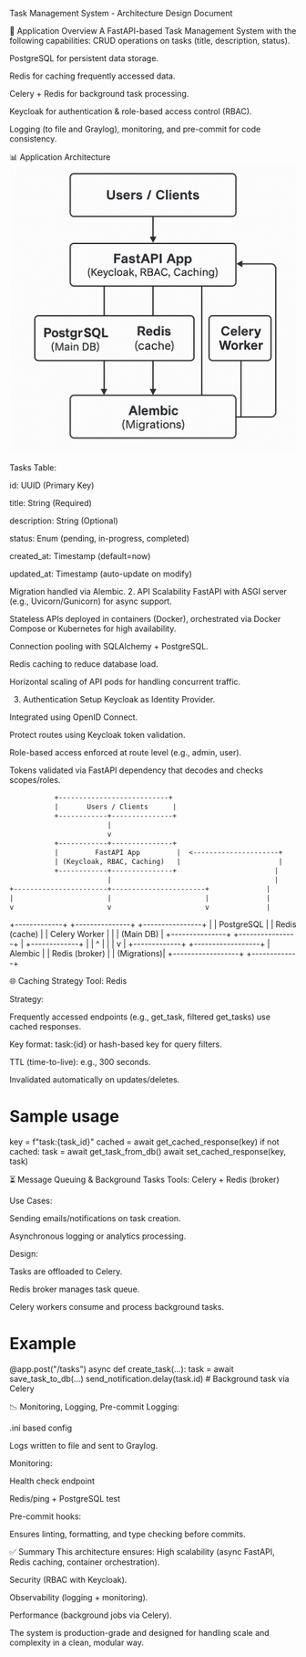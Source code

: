 Task Management System - Architecture Design Document

📅 Application Overview
A FastAPI-based Task Management System with the following capabilities:
CRUD operations on tasks (title, description, status).


PostgreSQL for persistent data storage.


Redis for caching frequently accessed data.


Celery + Redis for background task processing.


Keycloak for authentication & role-based access control (RBAC).


Logging (to file and Graylog), monitoring, and pre-commit for code consistency.



📊 Application Architecture
![Diagram:](app_arch.png)


Tasks Table:


id: UUID (Primary Key)


title: String (Required)


description: String (Optional)


status: Enum (pending, in-progress, completed)


created_at: Timestamp (default=now)


updated_at: Timestamp (auto-update on modify)


Migration handled via Alembic.
2. API Scalability
FastAPI with ASGI server (e.g., Uvicorn/Gunicorn) for async support.


Stateless APIs deployed in containers (Docker), orchestrated via Docker Compose or Kubernetes for high availability.


Connection pooling with SQLAlchemy + PostgreSQL.


Redis caching to reduce database load.


Horizontal scaling of API pods for handling concurrent traffic.


3. Authentication Setup
Keycloak as Identity Provider.


Integrated using OpenID Connect.


Protect routes using Keycloak token validation.


Role-based access enforced at route level (e.g., admin, user).


Tokens validated via FastAPI dependency that decodes and checks scopes/roles.

               +---------------------------+
               |       Users / Clients      |
               +------------+---------------+
                            |
                            v
               +------------+---------------+
               |         FastAPI App         |  <---------------------+
               | (Keycloak, RBAC, Caching)   |                        |
               +------------+---------------+                        |
                            |                                        |
    +-----------------------+-----------------------+              |
    |                       |                       |              |
    v                       v                       v              |
+-------------+      +---------------+       +----------------+    |
| PostgreSQL  |      | Redis (cache)  |       | Celery Worker  |    |
| (Main DB)   |      +---------------+       +----------------+    |
+-------------+                                             |        |
        ^                                                   |        |
        |                                                   v        |
+-------------+                                   +------------------+
| Alembic     |                                   | Redis (broker)    |
| (Migrations)|                                   +------------------+
+-------------+


🌐 Caching Strategy
Tool: Redis


Strategy:


Frequently accessed endpoints (e.g., get_task, filtered get_tasks) use cached responses.


Key format: task:{id} or hash-based key for query filters.


TTL (time-to-live): e.g., 300 seconds.


Invalidated automatically on updates/deletes.


# Sample usage
key = f"task:{task_id}"
cached = await get_cached_response(key)
if not cached:
    task = await get_task_from_db()
    await set_cached_response(key, task)


⏳ Message Queuing & Background Tasks
Tools: Celery + Redis (broker)


Use Cases:


Sending emails/notifications on task creation.


Asynchronous logging or analytics processing.


Design:


Tasks are offloaded to Celery.


Redis broker manages task queue.


Celery workers consume and process background tasks.


# Example
@app.post("/tasks")
async def create_task(...):
    task = await save_task_to_db(...)
    send_notification.delay(task.id)  # Background task via Celery


📉 Monitoring, Logging, Pre-commit
Logging:


.ini based config


Logs written to file and sent to Graylog.


Monitoring:


Health check endpoint


Redis/ping + PostgreSQL test


Pre-commit hooks:


Ensures linting, formatting, and type checking before commits.



✅ Summary
This architecture ensures:
High scalability (async FastAPI, Redis caching, container orchestration).


Security (RBAC with Keycloak).


Observability (logging + monitoring).


Performance (background jobs via Celery).


The system is production-grade and designed for handling scale and complexity in a clean, modular way.

